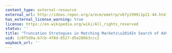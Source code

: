 ```yaml
---
content_type: external-resource
external_url: http://ideas.repec.org/a/ecm/emetrp/v67y1999i1p21-44.html
has_external_license_warning: true
license: https://en.wikipedia.org/wiki/All_rights_reserved
status: ''
title: "Truncation Strategies in Matching Markets\u2014In Search of Advice for Participants"
uid: 1c0f5d9a-b7cb-4f8d-8527-d5e28663ccc2
wayback_url: ''
---
```

